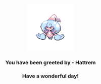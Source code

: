 <p align="center">
    <img src="https://raw.githubusercontent.com/PokeAPI/sprites/master/sprites/pokemon/857.png" width="150" height="150">
</p>
<h3 align="center">You have been greeted by - <b>Hattrem</b></h3>
<h3 align="center">Have a wonderful day!</h3>

